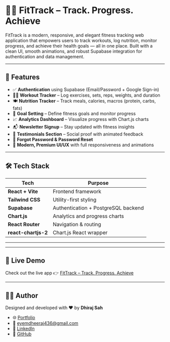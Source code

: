 # 🏋️‍♂️ FitTrack – Track. Progress. Achieve

FitTrack is a modern, responsive, and elegant fitness tracking web application that empowers users to track workouts, log nutrition, monitor progress, and achieve their health goals — all in one place. Built with a clean UI, smooth animations, and robust Supabase integration for authentication and data management.

---

## 🚀 Features

- ✅ **Authentication** using Supabase (Email/Password + Google Sign-in)
- 🏋️‍♂️ **Workout Tracker** – Log exercises, sets, reps, weights, and duration
- 🍽️ **Nutrition Tracker** – Track meals, calories, macros (protein, carbs, fats)
- 🎯 **Goal Setting** – Define fitness goals and monitor progress
- 📈 **Analytics Dashboard** – Visualize progress with Chart.js charts
- 📬 **Newsletter Signup** – Stay updated with fitness insights
- 💬 **Testimonials Section** – Social proof with animated feedback
- 🔐 **Forgot Password & Password Reset**
- 🎨 **Modern, Premium UI/UX** with full responsiveness and animations

---

## 🛠️ Tech Stack

| Tech                | Purpose                             |
|---------------------|-------------------------------------|
| **React + Vite**    | Frontend framework                  |
| **Tailwind CSS**    | Utility-first styling               |
| **Supabase**        | Authentication + PostgreSQL backend |
| **Chart.js**        | Analytics and progress charts       |
| **React Router**    | Navigation & routing                |
| **react-chartjs-2** | Chart.js React wrapper              |

---


---
## 🚀 Live Demo

Check out the live app 👉 [FitTrack – Track. Progress. Achieve](https://to-do-list-test-0kjw.onrender.com)

---

## 🧑‍💻 Author

Designed and developed with ❤️ by **Dhiraj Sah**

- 🌐 [Portfolio](https://www.dhirajsah99.com.np)
- 📧 eyemdheeraj436@gmail.com
- 💼 [LinkedIn](https://www.linkedin.com/in/dhiraj-sah-7a3522220/)
- 🐙 [GitHub](https://github.com/DhirajSah736)

